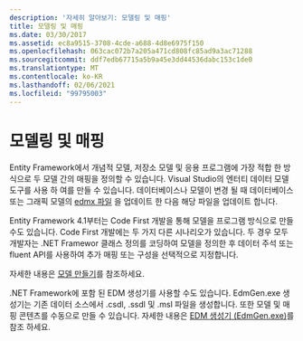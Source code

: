 ```yaml
---
description: '자세히 알아보기: 모델링 및 매핑'
title: 모델링 및 매핑
ms.date: 03/30/2017
ms.assetid: ec8a9515-3708-4cde-a688-4d8e6975f150
ms.openlocfilehash: 063cac072b7a205a471cd808fc85ad9a3ac71288
ms.sourcegitcommit: ddf7edb67715a5b9a45e3dd44536dabc153c1de0
ms.translationtype: MT
ms.contentlocale: ko-KR
ms.lasthandoff: 02/06/2021
ms.locfileid: "99795003"
---
```

# <a name="modeling-and-mapping"></a>모델링 및 매핑

Entity Framework에서 개념적 모델, 저장소 모델 및 응용 프로그램에 가장 적합 한 방식으로 두 모델 간의 매핑을 정의할 수 있습니다. Visual Studio의 엔터티 데이터 모델 도구를 사용 하 여를 만들 수 있습니다. 데이터베이스나 모델이 변경 될 때 데이터베이스 또는 그래픽 모델의 [edmx 파일](/previous-versions/dotnet/netframework-4.0/cc982042(v=vs.100)) 을 업데이트 한 다음 해당 파일을 업데이트 합니다.  
  
 Entity Framework 4.1부터는 Code First 개발을 통해 모델을 프로그램 방식으로 만들 수도 있습니다. Code First 개발에는 두 가지 다른 시나리오가 있습니다. 두 경우 모두 개발자는 .NET Framewor 클래스 정의를 코딩하여 모델을 정의한 후 데이터 주석 또는 fluent API를 사용하여 추가 매핑 또는 구성을 선택적으로 지정합니다.  
  
 자세한 내용은 [모델 만들기](/ef/ef6/modeling/)를 참조하세요.  
  
 .NET Framework에 포함 된 EDM 생성기를 사용할 수도 있습니다. EdmGen.exe 생성기는 기존 데이터 소스에서 .csdl, .ssdl 및 .msl 파일을 생성합니다. 또한 모델 및 매핑 콘텐츠를 수동으로 만들 수 있습니다. 자세한 내용은 [EDM 생성기 (EdmGen.exe)](edm-generator-edmgen-exe.md)를 참조 하세요.
